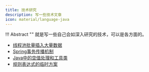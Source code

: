 ```yaml
---
title: 技术研究
description: 写一些技术文章
icon: material/language-java
---
```


!!! Abstract ""
    就是写一些自己会如深入研究的技术，可以是各方面的。

- <a class="navigation" href="线程池批量插入大量数据/">线程池批量插入大量数据</a>
- <a class="navigation" href="Spring事务传播机制/">Spring事务传播机制</a>
- <a class="navigation" href="Java中的空值处理和工具类/">Java中的空值处理和工具类</a>
- <a class="navigation" href="规则表达式的临时方案/">规则表达式的临时方案</a>